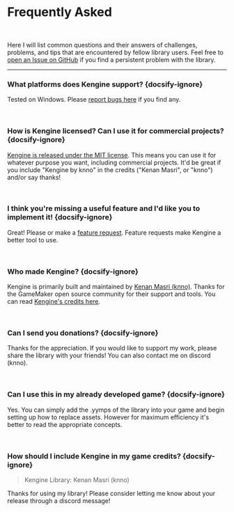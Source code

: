 # Frequently Asked

&nbsp;

Here I will list common questions and their answers of challenges, problems, and tips that are encountered by fellow library users. Feel free to [open an Issue on GitHub](https://github.com/knno/kengine/issues?q=is%3Aissue+is%3Aopen) if you find a persistent problem with the library.

<hr>

### What platforms does Kengine support? {docsify-ignore}

Tested on Windows. Please [report bugs here](https://github.com/knno/kengine/issues) if you find any.

&nbsp;

### How is Kengine licensed? Can I use it for commercial projects? {docsify-ignore}

[Kengine is released under the MIT license](https://github.com/knno/kengine/blob/master/LICENSE). This means you can use it for whatever purpose you want, including commercial projects. It'd be great if you include "Kengine by knno" in the credits ("Kenan Masri", or "knno") and/or say thanks!

&nbsp;

### I think you're missing a useful feature and I'd like you to implement it! {docsify-ignore}

Great! Please or make a [feature request](https://github.com/knno/kengine/issues). Feature requests make Kengine a better tool to use.

&nbsp;

### Who made Kengine? {docsify-ignore}

Kengine is primarily built and maintained by [Kenan Masri (knno)](https://www.kenanmasri.com/).
Thanks for the GameMaker open source community for their support and tools. You can read [Kengine's credits here](Credits).

&nbsp;

### Can I send you donations? {docsify-ignore}

Thanks for the appreciation. If you would like to support my work, please share the library with your friends! You can also contact me on discord (knno).

&nbsp;

### Can I use this in my already developed game? {docsify-ignore}

Yes. You can simply add the .yymps of the library into your game and begin setting up how to replace assets.
However for maximum efficiency it's better to read the appropriate concepts.

&nbsp;

### How should I include Kengine in my game credits? {docsify-ignore}

> Kengine Library: Kenan Masri (knno)

Thanks for using my library! Please consider letting me know about your release through a discord message!

&nbsp;
